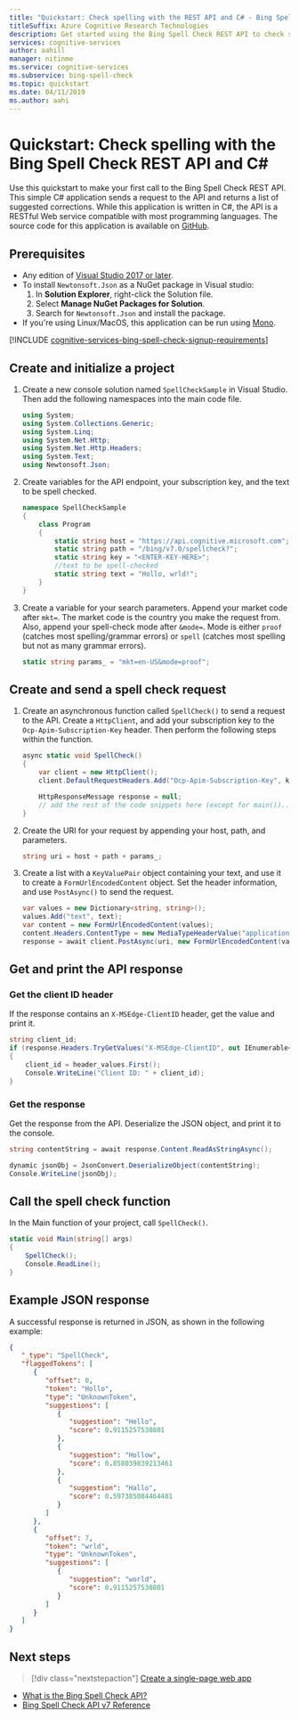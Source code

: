 ```yaml
---
title: "Quickstart: Check spelling with the REST API and C# - Bing Spell Check"
titleSuffix: Azure Cognitive Research Technologies
description: Get started using the Bing Spell Check REST API to check spelling and grammar.
services: cognitive-services
author: aahill
manager: nitinme
ms.service: cognitive-services
ms.subservice: bing-spell-check
ms.topic: quickstart
ms.date: 04/11/2019
ms.author: aahi
---
```


# Quickstart: Check spelling with the Bing Spell Check REST API and C#

Use this quickstart to make your first call to the Bing Spell Check REST API. This simple C# application sends a request to the API and returns a list of suggested corrections. While this application is written in C#, the API is a RESTful Web service compatible with most programming languages. The source code for this application is available on [GitHub](https://github.com/Azure-Samples/cognitive-services-REST-api-samples/blob/master/dotnet/Search/BingAutosuggestv7.cs).

## Prerequisites

* Any edition of [Visual Studio 2017 or later](https://www.visualstudio.com/downloads/).
* To install `Newtonsoft.Json` as a NuGet package in Visual studio:
    1. In **Solution Explorer**, right-click the Solution file.
    1. Select **Manage NuGet Packages for Solution**.
    1. Search for `Newtonsoft.Json` and install the package.
* If you're using Linux/MacOS, this application can be run using [Mono](https://www.mono-project.com/).

[!INCLUDE [cognitive-services-bing-spell-check-signup-requirements](../../../../includes/cognitive-services-bing-spell-check-signup-requirements.md)]

## Create and initialize a project

1. Create a new console solution named `SpellCheckSample` in Visual Studio. Then add the following namespaces into the main code file.
    
    ```csharp
    using System;
    using System.Collections.Generic;
    using System.Linq;
    using System.Net.Http;
    using System.Net.Http.Headers;
    using System.Text;
    using Newtonsoft.Json;
    ```

2. Create variables for the API endpoint, your subscription key, and the text to be spell checked.

    ```csharp
    namespace SpellCheckSample
    {
        class Program
        {
            static string host = "https://api.cognitive.microsoft.com";
            static string path = "/bing/v7.0/spellcheck?";
            static string key = "<ENTER-KEY-HERE>";
            //text to be spell-checked
            static string text = "Hollo, wrld!";
        }
    }
    ```

3. Create a variable for your search parameters. Append your market code after `mkt=`. The market code is the country you make the request from. Also, append your spell-check mode after `&mode=`. Mode is either `proof` (catches most spelling/grammar errors) or `spell` (catches most spelling but not as many grammar errors).
    
    ```csharp
    static string params_ = "mkt=en-US&mode=proof";
    ```

## Create and send a spell check request

1. Create an asynchronous function called `SpellCheck()` to send a request to the API. Create a `HttpClient`, and add your subscription key to the `Ocp-Apim-Subscription-Key` header. Then perform the following steps within the function.

    ```csharp
    async static void SpellCheck()
    {
        var client = new HttpClient();
        client.DefaultRequestHeaders.Add("Ocp-Apim-Subscription-Key", key);

        HttpResponseMessage response = null;
        // add the rest of the code snippets here (except for main())...
    }
    ```

2. Create the URI for your request by appending your host, path, and parameters.
    
    ```csharp
    string uri = host + path + params_;
    ```

3. Create a list with a `KeyValuePair` object containing your text, and use it to create a `FormUrlEncodedContent` object. Set the header information, and use `PostAsync()` to send the request.

    ```csharp
    var values = new Dictionary<string, string>();
    values.Add("text", text);
    var content = new FormUrlEncodedContent(values);
    content.Headers.ContentType = new MediaTypeHeaderValue("application/x-www-form-urlencoded");
    response = await client.PostAsync(uri, new FormUrlEncodedContent(values));
    ```

## Get and print the API response

### Get the client ID header

If the response contains an `X-MSEdge-ClientID` header, get the value and print it.

``` csharp
string client_id;
if (response.Headers.TryGetValues("X-MSEdge-ClientID", out IEnumerable<string> header_values))
{
    client_id = header_values.First();
    Console.WriteLine("Client ID: " + client_id);
}
```

### Get the response

Get the response from the API. Deserialize the JSON object, and print it to the console.

```csharp
string contentString = await response.Content.ReadAsStringAsync();

dynamic jsonObj = JsonConvert.DeserializeObject(contentString);
Console.WriteLine(jsonObj);
```

## Call the spell check function

In the Main function of your project, call `SpellCheck()`.

```csharp
static void Main(string[] args)
{
    SpellCheck();
    Console.ReadLine();
}
```

## Example JSON response

A successful response is returned in JSON, as shown in the following example: 

```json
{
   "_type": "SpellCheck",
   "flaggedTokens": [
      {
         "offset": 0,
         "token": "Hollo",
         "type": "UnknownToken",
         "suggestions": [
            {
               "suggestion": "Hello",
               "score": 0.9115257530801
            },
            {
               "suggestion": "Hollow",
               "score": 0.858039839213461
            },
            {
               "suggestion": "Hallo",
               "score": 0.597385084464481
            }
         ]
      },
      {
         "offset": 7,
         "token": "wrld",
         "type": "UnknownToken",
         "suggestions": [
            {
               "suggestion": "world",
               "score": 0.9115257530801
            }
         ]
      }
   ]
}
```

## Next steps

> [!div class="nextstepaction"]
> [Create a single-page web app](../tutorials/spellcheck.md)

- [What is the Bing Spell Check API?](../overview.md)
- [Bing Spell Check API v7 Reference](https://docs.microsoft.com/rest/api/cognitiveservices-bingsearch/bing-spell-check-api-v7-reference)
